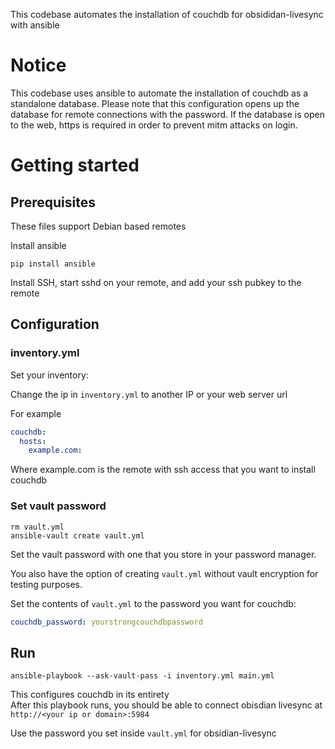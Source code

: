 This codebase automates the installation of couchdb for obsididan-livesync with ansible

# Notice

This codebase uses ansible to automate the installation of couchdb
as a standalone database. Please note that this configuration opens up
the database for remote connections with the password. If the database
is open to the web, https is required in order to prevent mitm attacks on login.

# Getting started

## Prerequisites

These files support Debian based remotes

Install ansible

    pip install ansible

Install SSH, start sshd on your remote, and add your ssh pubkey to the remote

## Configuration

### inventory.yml

Set your inventory:

Change the ip in ``inventory.yml`` to another IP or your web server url

For example

```yaml
couchdb:
  hosts:
    example.com:
```

Where example.com is the remote with ssh access that you want to install couchdb

### Set vault password

    rm vault.yml
    ansible-vault create vault.yml

Set the vault password with one that you store in your password manager.

You also have the option of creating ``vault.yml`` without vault encryption for testing purposes.

Set the contents of ``vault.yml`` to the password you want for couchdb:

```yaml
couchdb_password: yourstrongcouchdbpassword
```


## Run

    ansible-playbook --ask-vault-pass -i inventory.yml main.yml

This configures couchdb in its entirety  
After this playbook runs, you should be able to connect obisdian livesync at ``http://<your ip or domain>:5984``

Use the password you set inside ``vault.yml`` for obsidian-livesync
